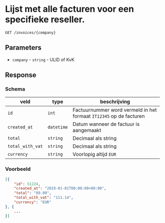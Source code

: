# Lijst met alle facturen voor een specifieke reseller.

```http
GET /invoices/{company}
```

## Parameters
* `company` - `string` - ULID of KvK

## Response
### Schema
| veld | type | beschrijving |
|-|-|-|
| `id` | `int` | Factuurnummer word vermeld in het formaat `IT12345` op de facturen |
| `created_at` | `datetime` | Datum wanneer de factuur is aangemaakt |
| `total` | `string` | Decimaal als string |
| `total_with_vat` | `string` | Decimaal als string |
| `currency` | `string` | Voorlopig altijd `EUR` |

### Voorbeeld
```json
[{
    "id": 51224,
    "created_at": "2019-01-01T00:00:00+00:00",
    "total": "89.00",
    "total_with_vat": "111.14", 
    "currency": "EUR"    
}, {
    ...
}]
```
